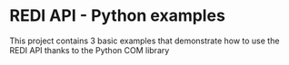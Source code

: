 ﻿# REDI API - Python examples


This project contains 3 basic examples that demonstrate how to use the REDI API thanks to the Python COM library
 
